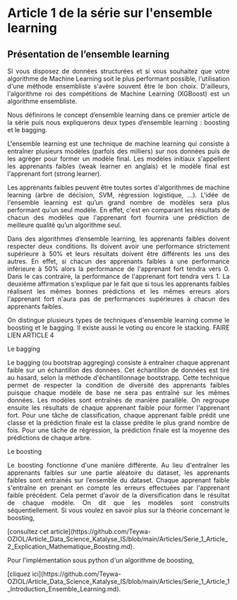 # Article 1 de la série sur l'ensemble learning
## Présentation de l’ensemble learning

<p align="justify">
Si vous disposez de données structurées et si vous souhaitez que votre algorithme de Machine Learning soit le plus performant possible, l'utilisation d'une méthode ensembliste s'avère souvent être le bon choix. D'ailleurs, l'algorithme roi des compétitions de Machine Learning (XGBoost) est un algorithme ensembliste.
</p>

<p align="justify">
 Nous définirons le concept d’ensemble learning dans ce premier article de la série puis nous expliquerons deux types d’ensemble learning : boosting et le bagging.
</p>

<p align="justify">
L'ensemble learning est une technique de machine learning qui consiste à entraîner plusieurs modèles (parfois des milliers) sur nos données puis de les agréger pour former un modèle final. Les modèles initiaux s'appellent les apprenants faibles (weak learner en anglais) et le modèle final est l'apprenant fort (strong learner).
</p>

<p align="justify">
Les apprenants faibles peuvent être toutes sortes d'algorithmes de machine learning (arbre de décision, SVM, régression logistique, …). L'idée de l'ensemble learning est qu’un grand nombre de modèles sera plus performant qu'un seul modèle. En effet, c'est en comparant les résultats de chacun des modèles que l'apprenant fort fournira une prédiction de meilleure qualité qu’un algorithme seul.
</p>

<p align="justify">
Dans des algorithmes d’ensemble learning, les apprenants faibles doivent respecter deux conditions. Ils doivent avoir une performance strictement supérieure à 50% et leurs résultats doivent être différents les uns des autres. En effet, si chacun des apprenants faibles a une performance inférieure à 50% alors la performance de l'apprenant fort tendra vers 0. Dans le cas contraire, la performance de l'apprenant fort tendra vers 1. La deuxième affirmation s'explique par le fait que si tous les apprenants faibles réalisent les mêmes bonnes prédictions et les mêmes erreurs alors l'apprenant fort n'aura pas de performances supérieures à chacun des apprenants faibles.
</p>

<p align="justify">
On distingue plusieurs types de techniques d'ensemble learning comme le boosting et le bagging. Il existe aussi le voting ou encore le stacking. FAIRE LIEN ARTICLE 4
</p>

<p align="justify">
Le bagging
</p>

<p align="justify">
Le bagging (ou bootstrap aggreging) consiste à entraîner chaque apprenant faible sur un échantillon des données. Cet échantillon de données est tiré au hasard, selon la méthode d'échantillonnage bootstrapp. Cette technique permet de respecter la condition de diversité des apprenants faibles puisque chaque modèle de base ne sera pas entraîné sur les mêmes données. Les modèles sont entraînés de manière parallèle. On regroupe ensuite les résultats de chaque apprenant faible pour former l'apprenant fort. Pour une tâche de classification, chaque apprenant faible prédit une classe et la prédiction finale est la classe prédite le plus grand nombre de fois. Pour une tâche de régression, la prédiction finale est la moyenne des prédictions de chaque arbre. 
</p>

<p align="justify">
Le boosting
</p>

<p align="justify">
Le boosting fonctionne d'une manière différente. Au lieu d'entraîner les apprenants faibles sur une partie aléatoire du dataset, les apprenants faibles sont entrainés sur l’ensemble du dataset. Chaque apprenant faible s'entraîne en prenant en compte les erreurs effectuées par l'apprenant faible précédent. Cela permet d'avoir de la diversification dans le résultat de chaque modèle. On dit que les modèles sont construits séquentiellement.
Si vous voulez en savoir plus sur la théorie concernant le boosting, </p>
[consultez cet article](https://github.com/Teywa-OZIOL/Article_Data_Science_Katalyse_IS/blob/main/Articles/Serie_1_Article_2_Explication_Mathematique_Boosting.md). 
<p align="justify">
Pour l'implémentation sous python d'un algorithme de boosting, </p>  [cliquez ici](https://github.com/Teywa-OZIOL/Article_Data_Science_Katalyse_IS/blob/main/Articles/Serie_1_Article_1_Introduction_Ensemble_Learning.md).
